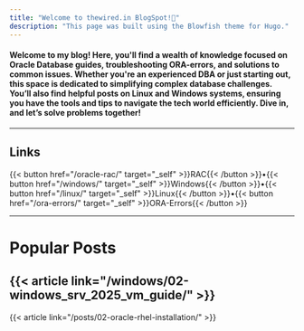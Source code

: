 ```yaml
---
title: "Welcome to thewired.in BlogSpot!👋"
description: "This page was built using the Blowfish theme for Hugo."
---
```


#### Welcome to my blog! Here, you'll find a wealth of knowledge focused on Oracle Database guides, troubleshooting ORA-errors, and solutions to common issues. Whether you're an experienced DBA or just starting out, this space is dedicated to simplifying complex database challenges. You’ll also find helpful posts on Linux and Windows systems, ensuring you have the tools and tips to navigate the tech world efficiently. Dive in, and let’s solve problems together!
---


## Links

{{< button href="/oracle-rac/" target="_self" >}}RAC{{< /button >}}•{{< button href="/windows/" target="_self" >}}Windows{{< /button >}}•{{< button href="/linux/" target="_self" >}}Linux{{< /button >}}•{{< button href="/ora-errors/" target="_self" >}}ORA-Errors{{< /button >}}


---
# Popular Posts

{{< article link="/windows/02-windows_srv_2025_vm_guide/" >}}
---
{{< article link="/posts/02-oracle-rhel-installation/" >}}